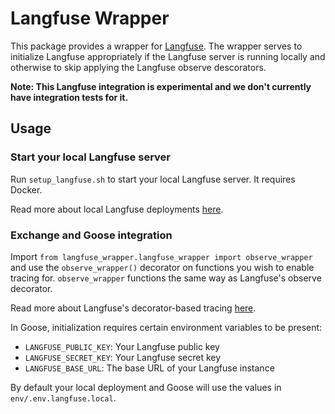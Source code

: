 # Langfuse Wrapper

This package provides a wrapper for [Langfuse](https://langfuse.com/). The wrapper serves to initialize Langfuse appropriately if the Langfuse server is running locally and otherwise to skip applying the Langfuse observe descorators.

**Note: This Langfuse integration is experimental and we don't currently have integration tests for it.**


## Usage

### Start your local Langfuse server

Run `setup_langfuse.sh` to start your local Langfuse server. It requires Docker.

Read more about local Langfuse deployments [here](https://langfuse.com/docs/deployment/local).

### Exchange and Goose integration

Import `from langfuse_wrapper.langfuse_wrapper import observe_wrapper` and use the `observe_wrapper()` decorator on functions you wish to enable tracing for. `observe_wrapper` functions the same way as Langfuse's observe decorator.

Read more about Langfuse's decorator-based tracing [here](https://langfuse.com/docs/sdk/python/decorators).

In Goose, initialization requires certain environment variables to be present:

- `LANGFUSE_PUBLIC_KEY`: Your Langfuse public key
- `LANGFUSE_SECRET_KEY`: Your Langfuse secret key
- `LANGFUSE_BASE_URL`: The base URL of your Langfuse instance 

By default your local deployment and Goose will use the values in `env/.env.langfuse.local`.
